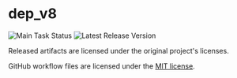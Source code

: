 ﻿# dep_v8

![Main Task Status](https://github.com/cherryridge/dep_v8/actions/workflows/main.yml/badge.svg)
![Latest Release Version](https://img.shields.io/github/v/release/cherryridge/dep_v8)

Released artifacts are licensed under the original project's licenses.

GitHub workflow files are licensed under the [MIT license](https://github.com/cherryridge/dep_v8/blob/main/LICENSE).